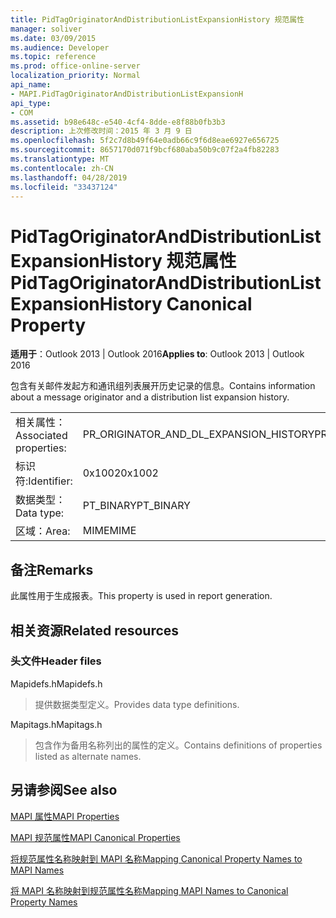 ```yaml
---
title: PidTagOriginatorAndDistributionListExpansionHistory 规范属性
manager: soliver
ms.date: 03/09/2015
ms.audience: Developer
ms.topic: reference
ms.prod: office-online-server
localization_priority: Normal
api_name:
- MAPI.PidTagOriginatorAndDistributionListExpansionH
api_type:
- COM
ms.assetid: b98e648c-e540-4cf4-8dde-e8f88b0fb3b3
description: 上次修改时间：2015 年 3 月 9 日
ms.openlocfilehash: 5f2c7d8b49f64e0adb66c9f6d8eae6927e656725
ms.sourcegitcommit: 8657170d071f9bcf680aba50b9c07f2a4fb82283
ms.translationtype: MT
ms.contentlocale: zh-CN
ms.lasthandoff: 04/28/2019
ms.locfileid: "33437124"
---
```

# <a name="pidtagoriginatoranddistributionlistexpansionhistory-canonical-property"></a><span data-ttu-id="3f2c8-103">PidTagOriginatorAndDistributionListExpansionHistory 规范属性</span><span class="sxs-lookup"><span data-stu-id="3f2c8-103">PidTagOriginatorAndDistributionListExpansionHistory Canonical Property</span></span>

  
  
<span data-ttu-id="3f2c8-104">**适用于**：Outlook 2013 | Outlook 2016</span><span class="sxs-lookup"><span data-stu-id="3f2c8-104">**Applies to**: Outlook 2013 | Outlook 2016</span></span> 
  
<span data-ttu-id="3f2c8-105">包含有关邮件发起方和通讯组列表展开历史记录的信息。</span><span class="sxs-lookup"><span data-stu-id="3f2c8-105">Contains information about a message originator and a distribution list expansion history.</span></span>
  
|||
|:-----|:-----|
|<span data-ttu-id="3f2c8-106">相关属性：</span><span class="sxs-lookup"><span data-stu-id="3f2c8-106">Associated properties:</span></span>  <br/> |<span data-ttu-id="3f2c8-107">PR_ORIGINATOR_AND_DL_EXPANSION_HISTORY</span><span class="sxs-lookup"><span data-stu-id="3f2c8-107">PR_ORIGINATOR_AND_DL_EXPANSION_HISTORY</span></span>  <br/> |
|<span data-ttu-id="3f2c8-108">标识符:</span><span class="sxs-lookup"><span data-stu-id="3f2c8-108">Identifier:</span></span>  <br/> |<span data-ttu-id="3f2c8-109">0x1002</span><span class="sxs-lookup"><span data-stu-id="3f2c8-109">0x1002</span></span>  <br/> |
|<span data-ttu-id="3f2c8-110">数据类型：</span><span class="sxs-lookup"><span data-stu-id="3f2c8-110">Data type:</span></span>  <br/> |<span data-ttu-id="3f2c8-111">PT_BINARY</span><span class="sxs-lookup"><span data-stu-id="3f2c8-111">PT_BINARY</span></span>  <br/> |
|<span data-ttu-id="3f2c8-112">区域：</span><span class="sxs-lookup"><span data-stu-id="3f2c8-112">Area:</span></span>  <br/> |<span data-ttu-id="3f2c8-113">MIME</span><span class="sxs-lookup"><span data-stu-id="3f2c8-113">MIME</span></span>  <br/> |
   
## <a name="remarks"></a><span data-ttu-id="3f2c8-114">备注</span><span class="sxs-lookup"><span data-stu-id="3f2c8-114">Remarks</span></span>

<span data-ttu-id="3f2c8-115">此属性用于生成报表。</span><span class="sxs-lookup"><span data-stu-id="3f2c8-115">This property is used in report generation.</span></span>
  
## <a name="related-resources"></a><span data-ttu-id="3f2c8-116">相关资源</span><span class="sxs-lookup"><span data-stu-id="3f2c8-116">Related resources</span></span>

### <a name="header-files"></a><span data-ttu-id="3f2c8-117">头文件</span><span class="sxs-lookup"><span data-stu-id="3f2c8-117">Header files</span></span>

<span data-ttu-id="3f2c8-118">Mapidefs.h</span><span class="sxs-lookup"><span data-stu-id="3f2c8-118">Mapidefs.h</span></span>
  
> <span data-ttu-id="3f2c8-119">提供数据类型定义。</span><span class="sxs-lookup"><span data-stu-id="3f2c8-119">Provides data type definitions.</span></span>
    
<span data-ttu-id="3f2c8-120">Mapitags.h</span><span class="sxs-lookup"><span data-stu-id="3f2c8-120">Mapitags.h</span></span>
  
> <span data-ttu-id="3f2c8-121">包含作为备用名称列出的属性的定义。</span><span class="sxs-lookup"><span data-stu-id="3f2c8-121">Contains definitions of properties listed as alternate names.</span></span>
    
## <a name="see-also"></a><span data-ttu-id="3f2c8-122">另请参阅</span><span class="sxs-lookup"><span data-stu-id="3f2c8-122">See also</span></span>



[<span data-ttu-id="3f2c8-123">MAPI 属性</span><span class="sxs-lookup"><span data-stu-id="3f2c8-123">MAPI Properties</span></span>](mapi-properties.md)
  
[<span data-ttu-id="3f2c8-124">MAPI 规范属性</span><span class="sxs-lookup"><span data-stu-id="3f2c8-124">MAPI Canonical Properties</span></span>](mapi-canonical-properties.md)
  
[<span data-ttu-id="3f2c8-125">将规范属性名称映射到 MAPI 名称</span><span class="sxs-lookup"><span data-stu-id="3f2c8-125">Mapping Canonical Property Names to MAPI Names</span></span>](mapping-canonical-property-names-to-mapi-names.md)
  
[<span data-ttu-id="3f2c8-126">将 MAPI 名称映射到规范属性名称</span><span class="sxs-lookup"><span data-stu-id="3f2c8-126">Mapping MAPI Names to Canonical Property Names</span></span>](mapping-mapi-names-to-canonical-property-names.md)

